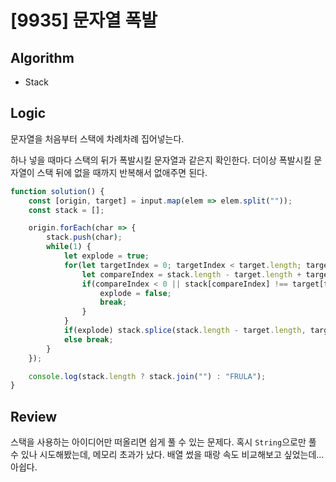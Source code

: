 # [9935] 문자열 폭발
## Algorithm
- Stack
## Logic
문자열을 처음부터 스택에 차례차례 집어넣는다.

하나 넣을 때마다 스택의 뒤가 폭발시킬 문자열과 같은지 확인한다. 더이상 폭발시킬 문자열이 스택 뒤에 없을 때까지 반복해서 없애주면 된다.

```js
function solution() {
    const [origin, target] = input.map(elem => elem.split(""));
    const stack = [];

    origin.forEach(char => {
        stack.push(char);
        while(1) {
            let explode = true;
            for(let targetIndex = 0; targetIndex < target.length; targetIndex++) {
                let compareIndex = stack.length - target.length + targetIndex;
                if(compareIndex < 0 || stack[compareIndex] !== target[targetIndex]) {
                    explode = false;
                    break;
                }
            }
            if(explode) stack.splice(stack.length - target.length, target.length);
            else break;
        }
    });

    console.log(stack.length ? stack.join("") : "FRULA");
}
```
## Review
스택을 사용하는 아이디어만 떠올리면 쉽게 풀 수 있는 문제다. 혹시 `String`으로만 풀 수 있나 시도해봤는데, 메모리 초과가 났다. 배열 썼을 때랑 속도 비교해보고 싶었는데... 아쉽다.
